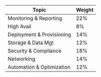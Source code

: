 | Topic                     | Weight |
|---------------------------|--------|
| Monitoring & Reporting    | 22%    |
| High Avail                | 8%     |
| Deployment & Provisioning | 14%    |
| Storage & Data Mgt        | 12%    |
| Security & Compliance     | 18%    |
| Networking                | 14%    |
| Automation & Optimization | 12%    |
